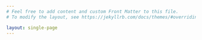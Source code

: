 ```yaml
---
# Feel free to add content and custom Front Matter to this file.
# To modify the layout, see https://jekyllrb.com/docs/themes/#overriding-theme-defaults

layout: single-page
---
```

